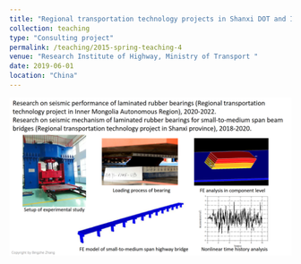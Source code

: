 ```yaml
---
title: "Regional transportation technology projects in Shanxi DOT and Inner Mongolia DOT"
collection: teaching
type: "Consulting project"
permalink: /teaching/2015-spring-teaching-4
venue: "Research Institute of Highway, Ministry of Transport "
date: 2019-06-01
location: "China"
---
```


![Project_4](/images/layout_4.png)

